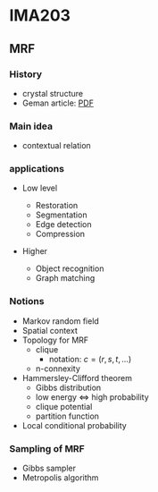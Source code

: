 # IMA203

## MRF

### History
- crystal structure
- Geman article: [PDF](https://ieeexplore.ieee.org/stamp/stamp.jsp?tp=&arnumber=4767596)

### Main idea
- contextual relation

### applications

- Low level
    - Restoration
    - Segmentation
    - Edge detection
    - Compression

- Higher
    - Object recognition
    - Graph matching

### Notions

- Markov random field
- Spatial context
- Topology for MRF
    - clique
        - notation: $c = (r,s,t, \dots)$
    - n-connexity
- Hammersley-Clifford theorem
    - Gibbs distribution
    - low energy $\iff$ high probability
    - clique potential
    - partition function
- Local conditional probability

### Sampling of MRF
- Gibbs sampler
- Metropolis algorithm

